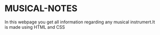 # MUSICAL-NOTES
In this webpage you get all information regarding any musical instrumert.It is made using HTML and CSS
